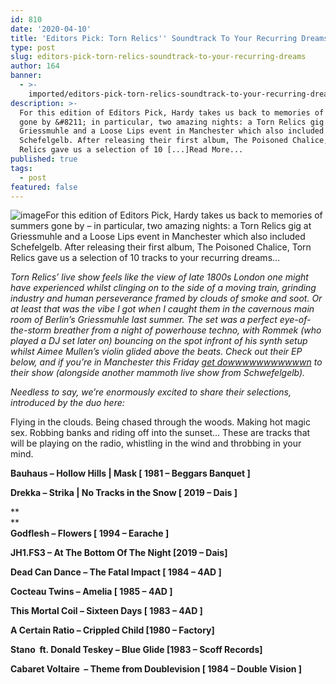 ```yaml
---
id: 810
date: '2020-04-10'
title: 'Editors Pick: Torn Relics'' Soundtrack To Your Recurring Dreams... - Loose Lips'
type: post
slug: editors-pick-torn-relics-soundtrack-to-your-recurring-dreams
author: 164
banner:
  - >-
    imported/editors-pick-torn-relics-soundtrack-to-your-recurring-dreams/image810.jpeg
description: >-
  For this edition of Editors Pick, Hardy takes us back to memories of summers
  gone by &#8211; in particular, two amazing nights: a Torn Relics gig at
  Griessmuhle and a Loose Lips event in Manchester which also included
  Schefelgelb. After releasing their first album, The Poisoned Chalice, Torn
  Relics gave us a selection of 10 [...]Read More...
published: true
tags:
  - post
featured: false
---
```

![image](../imported/editors-pick-torn-relics-soundtrack-to-your-recurring-dreams/image810.jpeg)For this edition of Editors Pick, Hardy takes us back to memories of summers gone by – in particular, two amazing nights: a Torn Relics gig at Griessmuhle and a Loose Lips event in Manchester which also included Schefelgelb. After releasing their first album, The Poisoned Chalice, Torn Relics gave us a selection of 10 tracks to your recurring dreams…

_Torn Relics’ live show feels like the view of late 1800s London one might have experienced whilst clinging on to the side of a moving train, grinding industry and human perseverance framed by clouds of smoke and soot. Or at least that was the vibe I got when I caught them in the cavernous main room of Berlin’s Griessmuhle last summer. The set was a perfect eye-of-the-storm breather from a night of powerhouse techno, with Rommek (who played a DJ set later on) bouncing on the spot infront of his synth setup whilst Aimee Mullen’s violin glided above the beats. Check out their EP below, and if you’re in Manchester this Friday [get dowwwwwwwwwwwn](https://www.residentadvisor.net/events/1238647?fbclid=IwAR3cSEUIlLTZxczXGtXntmS4weoNtxeNfLw6sOJKg02Vov569tCjZtFkiv4) to their show (alongside another mammoth live show from Schwefelgelb)._

_Needless to say, we’re enormously excited to share their selections, introduced by the duo here:_

Flying in the clouds. Being chased through the woods. Making hot magic sex. Robbing banks and riding off into the sunset… These are tracks that will be playing on the radio, whistling in the wind and throbbing in your mind.

**Bauhaus – Hollow Hills | Mask \[ 1981 – Beggars Banquet \]**

**Drekka – Strika | No Tracks in the Snow \[ 2019 – Dais \]**

**  
[](https://www.youtube.com/watch?v=ZtpYXgILuNw&fbclid=IwAR2b7Y7SXxbSSlq1OwghPaTCKSmpF5OwzN7tvSPDC2o2RU4OvW19cbaWUTA)**  
**Godflesh – Flowers \[ 1994 – Earache \]**

**JH1.FS3 – At The Bottom Of The Night \[2019 – Dais\]**

**Dead Can Dance – The Fatal Impact \[ 1984 – 4AD \]**

**Cocteau Twins – Amelia \[ 1985 – 4AD \]**

**This Mortal Coil – Sixteen Days \[ 1983 – 4AD \]**

**A Certain Ratio – Crippled Child \[1980 – Factory\]**

**Stano  ft. Donald Teskey – Blue Glide \[1983 – Scoff Records\]**

**Cabaret Voltaire  – Theme from Doublevision \[ 1984 – Double Vision \]** 

**[](https://www.youtube.com/watch?v=QevqiBv7rdQ)**